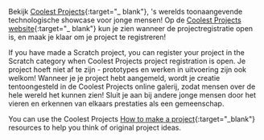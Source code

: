 Bekijk [Coolest Projects](https://coolestprojects.org/){:target="_ blank"}, 's werelds toonaangevende technologische showcase voor jonge mensen! Op de [Coolest Projects website](https://coolestprojects.org/){:target="_ blank"} kun je zien wanneer de projectregistratie open is, en maak je klaar om je project te registreren!

If you have made a Scratch project, you can register your project in the Scratch category when Coolest Projects project registration is open. Je project hoeft niet af te zijn - prototypes en werken in uitvoering zijn ook welkom! Wanneer je je project hebt aangemeld, wordt je creatie tentoongesteld in de Coolest Projects online galerij, zodat mensen over de hele wereld het kunnen zien! Sluit je aan bij andere jonge mensen door het vieren en erkennen van elkaars prestaties als een gemeenschap.

You can use the Coolest Projects [How to make a project](https://coolestprojects.org/2020/03/31/how-to-make-a-project-workbook-and-additional-resources/){:target="_blank"} resources to help you think of original project ideas.
